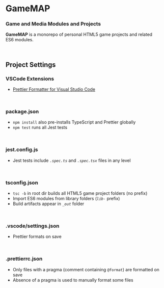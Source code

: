 <!-- @format -->

# GameMAP

### Game and Media Modules and Projects

**GameMAP** is a monorepo of personal HTML5 game projects and related ES6 modules.

<br>

## Project Settings

### VSCode Extensions

-   [Prettier Formatter for Visual Studio Code](vscode:extension/esbenp.prettier-vscode)

<br>

### package.json

-   `npm install` also pre-installs TypeScript and Prettier globally
-   `npm test` runs all Jest tests

<br>

### jest.config.js

-   Jest tests include _`.spec.ts`_ and _`.spec.tsx`_ files in any level

<br>

### tsconfig.json

-   `tsc -b` in root dir builds all HTML5 game project folders (no prefix)
-   Import ES6 modules from library folders (_`lib-`_ prefix)
-   Build artifacts appear in _`_out`_ folder

<br>

### .vscode/settings.json

-   Prettier formats on save

<br>

### .prettierrc.json

-   Only files with a pragma (comment containing `@format`) are formatted on save
-   Absence of a pragma is used to manually format some files
